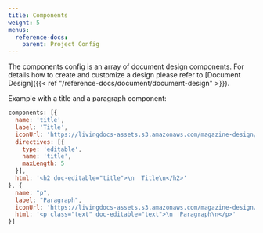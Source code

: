 ```yaml
---
title: Components
weight: 5
menus:
  reference-docs:
    parent: Project Config
---
```


The components config is an array of document design components.
For details how to create and customize a design please refer to
[Document Design]({{< ref "/reference-docs/document/document-design" >}}).

Example with a title and a paragraph component:
```js
components: [{
  name: 'title',
  label: 'Title',
  iconUrl: 'https://livingdocs-assets.s3.amazonaws.com/magazine-design/assets/images/icons-components/icon_header_simple.svg',
  directives: [{
    type: 'editable',
    name: 'title',
    maxLength: 5
  }],
  html: '<h2 doc-editable="title">\n  Title\n</h2>'
}, {
  name: "p",
  label: "Paragraph",
  iconUrl: 'https://livingdocs-assets.s3.amazonaws.com/magazine-design/assets/images/icons-components/icon_text.svg',
  html: '<p class="text" doc-editable="text">\n  Paragraph\n</p>'
}]
```
